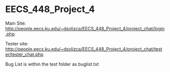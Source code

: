 # EECS_448_Project_4

Main Site: http://people.eecs.ku.edu/~dsolizca/EECS_448_Project_4/project_chat/login.php

Tester site: http://people.eecs.ku.edu/~dsolizca/EECS_448_Project_4/project_chat/tester/tester_chat.php

Bug List is within the test folder as buglist.txt
